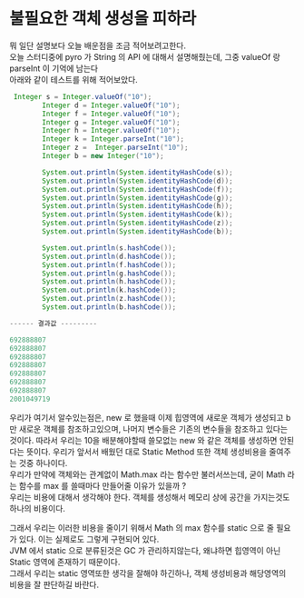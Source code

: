 # 불필요한 객체 생성을 피하라

뭐 일단 설명보다 오늘 배운점을 조금 적어보려고한다. <br>
오늘 스터디중에 pyro 가 String 의 API 에 대해서 설명해줬는데, 그중 valueOf 랑 parseInt 이 기억에 남는다 <br>
아래와 같이 테스트를 위해 적어보았다.
```java
 Integer s = Integer.valueOf("10");
        Integer d = Integer.valueOf("10");
        Integer f = Integer.valueOf("10");
        Integer g = Integer.valueOf("10");
        Integer h = Integer.valueOf("10");
        Integer k = Integer.parseInt("10");
        Integer z =  Integer.parseInt("10");
        Integer b = new Integer("10");

        System.out.println(System.identityHashCode(s));
        System.out.println(System.identityHashCode(d));
        System.out.println(System.identityHashCode(f));
        System.out.println(System.identityHashCode(g));
        System.out.println(System.identityHashCode(h));
        System.out.println(System.identityHashCode(k));
        System.out.println(System.identityHashCode(z));
        System.out.println(System.identityHashCode(b));

        System.out.println(s.hashCode());
        System.out.println(d.hashCode());
        System.out.println(f.hashCode());
        System.out.println(g.hashCode());
        System.out.println(h.hashCode());
        System.out.println(k.hashCode());
        System.out.println(z.hashCode());
        System.out.println(b.hashCode());

------ 결과값 ---------

692888807
692888807
692888807
692888807
692888807
692888807
692888807
2001049719
```

우리가 여기서 알수있는점은, new 로 했을때 이제 힙영역에 새로운 객체가 생성되고 b 만 새로운 객체를 참조하고있으며,
나머지 변수들은 기존의 변수들을 참조하고 있다는 것이다. 따라서 우리는 10을 배분해야할때 쓸모없는 new 와 같은 객체를 생성하면 안된다는 뜻이다.
우리가 앞서서 배웠던 대로 Static Method 또한 객체 생성비용을 줄여주는 것중 하나이다. <br>
우리가 만약에 객체와는 관계없이 Math.max 라는 함수만 불러서쓰는데, 굳이 Math 라는 함수를 max 를 쓸때마다 만들어줄 이유가 있을까 ? <br>
우리는 비용에 대해서 생각해야 한다. 객체를 생성해서 메모리 상에 공간을 가지는것도 하나의 비용이다. <br>

그래서 우리는 이러한 비용을 줄이기 위해서 Math 의 max 함수를 static 으로 줄 필요가 있다. 이는 실제로도 그렇게 구현되어 있다. <br>
JVM 에서 static 으로 분류된것은 GC 가 관리하지않는다, 왜냐하면 힙영역이 아닌 Static 영역에 존재하기 때문이다. <br>
그래서 우리는 static 영역또한 생각을 잘해야 하긴하나, 객체 생성비용과 해당영역의 비용을 잘 판단하길 바란다. <br>
